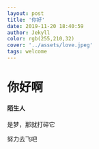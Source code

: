 ```yaml
---
layout: post
title: '你好'
date: 2019-11-20 18:40:59
author: Jekyll
color: rgb(255,210,32)
cover: '../assets/love.jpeg'
tags: welcome
---
```


# 你好啊

#### 陌生人

是梦，那就打碎它

努力去飞吧
